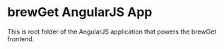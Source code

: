 brewGet AngularJS App
===

This is root folder of the AngularJS application that powers the brewGet frontend.